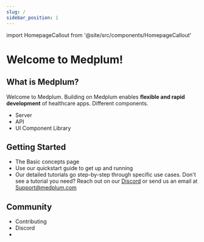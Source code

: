 ```yaml
---
slug: /
sidebar_position: 1
---
```


import HomepageCallout from '@site/src/components/HomepageCallout'

# Welcome to Medplum!

<section className="homepage-grid">
    <HomepageCallout title="Quickstart" body="Write your first medical application in 5 minutes" linkText="Read More" linkRef="/intro" />
    <HomepageCallout title="API Docs" body="Reference documentation about Medplum's client API for reading and writing healthcare data" linkText="Read More" linkRef="/api/overview" />
    <HomepageCallout title="Use Cases" body="See how to apply Medplum against your healthcare problem" linkText="Read More" linkRef="#" />
    <HomepageCallout title="Basic Concepts" body="Learn the basic concepts behind Medplum and the FHIR standard for healthcare data" linkText="Read More" linkRef="#" />

<!-- <HomepageCallout title="Tutorials" body="Step-by-step instructions for bulding " linkText="Read More" linkRef="/api/tutorials/intro" /> -->

</section>

## What is Medplum?

Welcome to Medplum. Building on Medplum enables **flexible and rapid development** of healthcare apps. Different components.

- Server
- API
- UI Component Library

## Getting Started

- The Basic concepts page
- Use our quickstart guide to get up and running
- Our detailed tutorials go step-by-step through specific use cases. Don't see a tutorial you need? Reach out on our [Discord](https://discord.gg/UBAWwvrVeN) or send us an email at [Support@medplum.com](mailto:support@medplum.com)

## Community

- Contributing
- Discord
-
